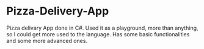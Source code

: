 # Pizza-Delivery-App

   Pizza delivary App done in C#. Used it as a playground, more than anything, so I could get more used to the language. Has some basic functionalities and some more advanced ones. 
